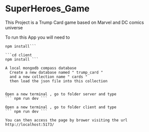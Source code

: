 # SuperHeroes_Game
This Project is a Trump Card game based on Marvel and DC comics universe

To run this App you will need to

```cd server
npm install```

```cd client
npm install ```

A local mongodb compass database
  Create a new database named " trump_card "
  and a new collection name " cards "
  then load the json file into this collection


Open a new terminal , go to folder server and type
``` npm run dev ```

Open a new terminal , go to folder client and type
``` npm run dev ```

You can then access the page by brower visiting the url
http://localhost:5173/
